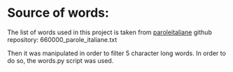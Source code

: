 # Source of words:
The list of words used in this project is taken from [paroleitaliane](https://github.com/napolux/paroleitaliane) github repository: 660000_parole_italiane.txt

Then it was manipulated in order to filter 5 character long words. In order to do so, the words.py script was used.